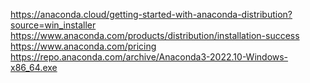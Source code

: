 https://anaconda.cloud/getting-started-with-anaconda-distribution?source=win_installer
https://www.anaconda.com/products/distribution/installation-success
https://www.anaconda.com/pricing
https://repo.anaconda.com/archive/Anaconda3-2022.10-Windows-x86_64.exe
